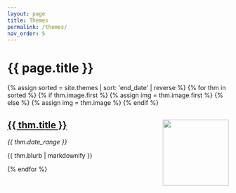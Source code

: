 ```yaml
---
layout: page
title: Themes
permalink: /themes/
nav_order: 5
---
```


# {{ page.title }}

{% assign sorted = site.themes | sort: 'end_date' | reverse %}
{% for thm in sorted %}
  {% if thm.image.first %}
    {% assign img = thm.image.first %}
  {% else %}
    {% assign img = thm.image %}
  {% endif %}
  <div>
  <img src="{{ img | relative_url }}" width="150px;" style="float: right;" />
  <div style="margin-right: 160px;">
    <h2><a href="{{ thm.url | relative_url }}">{{ thm.title }}</a></h2>
    <p><em>{{ thm.date_range }}</em></p>
    <p>{{ thm.blurb | markdownify }}</p>
  </div>
  </div>
{% endfor %}
